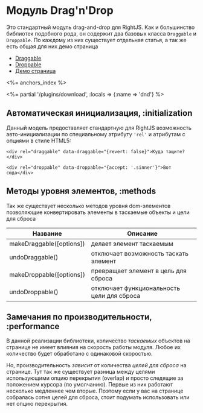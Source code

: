 # Модуль Drag'n'Drop

Это стандартный модуль drag-and-drop для RightJS. Как и большинство библиотек подобного рода,
он содержит два базовых класса `Draggable` и `Droppable`. По каждому из них существует
отдельная статья, а так же есть общая для них демо страница

* [Draggable](/plugins/drag-and-drop/draggable)
* [Droppable](/plugins/drag-and-drop/droppable)
* [Демо страница](/plugins/drag-and-drop/demo)

<%= anchors_index %>

<%= partial '/plugins/download', :locals => {:name => 'dnd'} %>

## Автоматическая инициализация, :initialization

Данный модель предоставляет стандартную для RightJS возможность авто-инициализации
по специальному атрибуту `'rel'` и атрибутам с опциями в стиле HTML5:

    <div rel="draggable" data-draggable="{revert: false}">Куда тащите?</div>

    <div rel="droppable" data-droppable="{accept: '.sinner'}">Вот сюда</div>

## Методы уровня элементов, :methods

Так же существует несколько методов уровня dom-элементов позволяющие конвертировать
элементы в таскаемые объекты и цели для сброса

Название                   | Описание
---------------------------|--------------------------------------
makeDraggable(\[options\]) | делает элемент таскаемым
undoDraggable()            | отключает возможность таскать элемент
makeDroppable(\[options\]) | превращает элемент в цель для сброса
undoDroppable()            | отключает функциональность цели для сброса


## Замечания по производительности, :performance

В данной реализации библиотеки, количество _таскаемых_ объектов на странице не имеет
влияния на скорость работы модуля. Любое их количество будет обработано с одинаковой скоростью.

Но, производительность _зависит_ от количества _целей для сброса_ на странице. Тут так же существует
разница между целями использующими опцию перекрытия (overlap) и просто следящие за положением курсора
(по умолчанию). Первые из них работают несколько медленнее чем вторые. Поэтому если у вас на странице
собралась сотня целей для сброса, стоит подумать использовать или нет опцию перекрытия.
